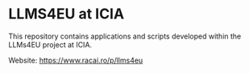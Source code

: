 # LLMS4EU at ICIA

This repository contains applications and scripts developed within the LLMs4EU project at ICIA.

Website: https://www.racai.ro/p/llms4eu



